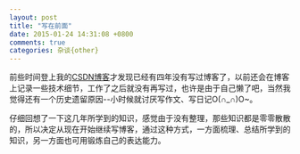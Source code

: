 ```yaml
---
layout: post
title: "写在前面"
date: 2015-01-24 14:31:08 +0800
comments: true
categories: 杂谈{other}
---
```

前些时间登上我的[CSDN博客](http://blog.csdn.net/lanxinju)才发现已经有四年没有写过博客了，以前还会在博客上记录一些技术细节，工作了之后就没有再写过，也许是由于自己懒了吧，当然我觉得还有一个历史遗留原因--小时候就讨厌写作文、写日记O(∩_∩)O~。

仔细回想了一下这几年所学到的知识，感觉由于没有整理，那些知识都是零零散散的，所以决定从现在开始继续写博客，通过这种方式，一方面梳理、总结所学到的知识，另一方面也可用锻炼自己的表达能力。